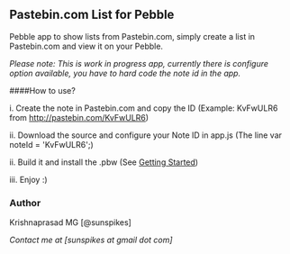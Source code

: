## Pastebin.com List for Pebble 

Pebble app to show lists from Pastebin.com, simply create a list in Pastebin.com and view it on your Pebble.

_Please note: This is work in progress app, currently there is configure option available, you have to hard code the note id in the app._

####How to use?

i. Create the note in Pastebin.com and copy the ID (Example: KvFwULR6 from http://pastebin.com/KvFwULR6)

ii. Download the source and configure your Note ID in app.js (The line var noteId = 'KvFwULR6';)

ii. Build it and install the .pbw (See [Getting Started](http://pebble.github.io/pebblejs/#getting-started))

iii. Enjoy :)

### Author

Krishnaprasad MG [@sunspikes]

_Contact me at [sunspikes at gmail dot com]_